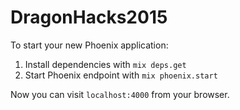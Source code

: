 # DragonHacks2015

To start your new Phoenix application:

1. Install dependencies with `mix deps.get`
2. Start Phoenix endpoint with `mix phoenix.start`

Now you can visit `localhost:4000` from your browser.
